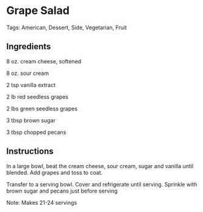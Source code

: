 # Grape Salad

Tags: American, Dessert, Side, Vegetarian, Fruit



## Ingredients

8 oz. cream cheese, softened

8 oz. sour cream

2 tsp vanilla extract

2 lb red seedless grapes

2 lbs green seedless grapes

3 tbsp brown sugar

3 tbsp chopped pecans



## Instructions

In a large bowl, beat the cream cheese, sour cream, sugar and vanilla until blended. Add grapes and toss to coat.

Transfer to a serving bowl. Cover and refrigerate until serving. Sprinkle with brown sugar and pecans just before serving

Note: Makes 21-24 servings
